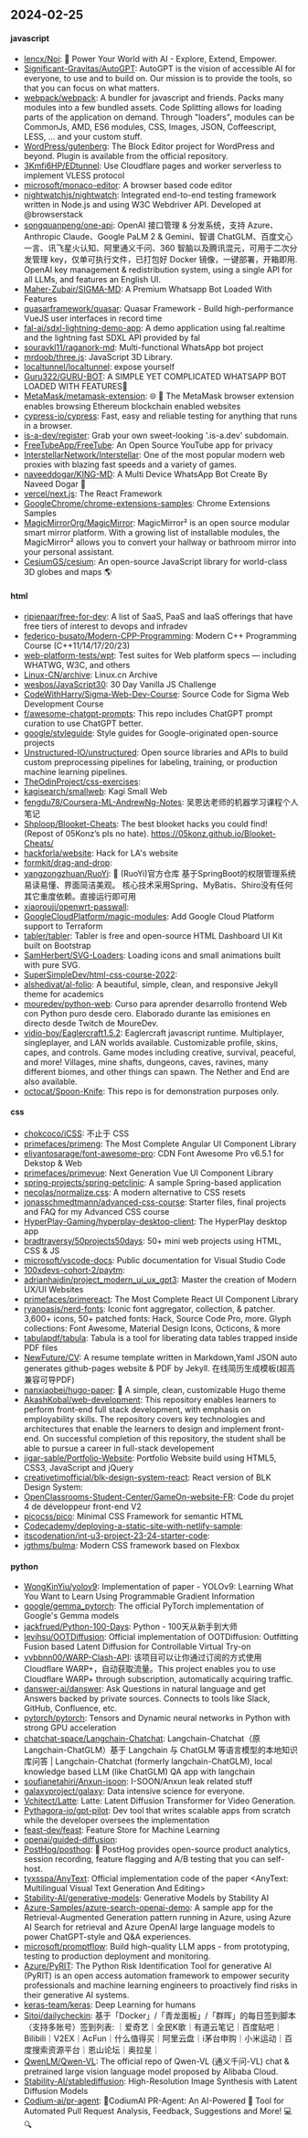 ## 2024-02-25

#### javascript
* [lencx/Noi](https://github.com/lencx/Noi): 🚀 Power Your World with AI - Explore, Extend, Empower.
* [Significant-Gravitas/AutoGPT](https://github.com/Significant-Gravitas/AutoGPT): AutoGPT is the vision of accessible AI for everyone, to use and to build on. Our mission is to provide the tools, so that you can focus on what matters.
* [webpack/webpack](https://github.com/webpack/webpack): A bundler for javascript and friends. Packs many modules into a few bundled assets. Code Splitting allows for loading parts of the application on demand. Through "loaders", modules can be CommonJs, AMD, ES6 modules, CSS, Images, JSON, Coffeescript, LESS, ... and your custom stuff.
* [WordPress/gutenberg](https://github.com/WordPress/gutenberg): The Block Editor project for WordPress and beyond. Plugin is available from the official repository.
* [3Kmfi6HP/EDtunnel](https://github.com/3Kmfi6HP/EDtunnel): Use Cloudflare pages and worker serverless to implement VLESS protocol
* [microsoft/monaco-editor](https://github.com/microsoft/monaco-editor): A browser based code editor
* [nightwatchjs/nightwatch](https://github.com/nightwatchjs/nightwatch): Integrated end-to-end testing framework written in Node.js and using W3C Webdriver API. Developed at @browserstack
* [songquanpeng/one-api](https://github.com/songquanpeng/one-api): OpenAI 接口管理 & 分发系统，支持 Azure、Anthropic Claude、Google PaLM 2 & Gemini、智谱 ChatGLM、百度文心一言、讯飞星火认知、阿里通义千问、360 智脑以及腾讯混元，可用于二次分发管理 key，仅单可执行文件，已打包好 Docker 镜像，一键部署，开箱即用. OpenAI key management & redistribution system, using a single API for all LLMs, and features an English UI.
* [Maher-Zubair/SIGMA-MD](https://github.com/Maher-Zubair/SIGMA-MD): A Premium Whatsapp Bot Loaded With Features
* [quasarframework/quasar](https://github.com/quasarframework/quasar): Quasar Framework - Build high-performance VueJS user interfaces in record time
* [fal-ai/sdxl-lightning-demo-app](https://github.com/fal-ai/sdxl-lightning-demo-app): A demo application using fal.realtime and the lightning fast SDXL API provided by fal
* [souravkl11/raganork-md](https://github.com/souravkl11/raganork-md): Multi-functional WhatsApp bot project
* [mrdoob/three.js](https://github.com/mrdoob/three.js): JavaScript 3D Library.
* [localtunnel/localtunnel](https://github.com/localtunnel/localtunnel): expose yourself
* [Guru322/GURU-BOT](https://github.com/Guru322/GURU-BOT): A SIMPLE YET COMPLICATED WHATSAPP BOT LOADED WITH FEATURES🚩
* [MetaMask/metamask-extension](https://github.com/MetaMask/metamask-extension): 🌐 🔌 The MetaMask browser extension enables browsing Ethereum blockchain enabled websites
* [cypress-io/cypress](https://github.com/cypress-io/cypress): Fast, easy and reliable testing for anything that runs in a browser.
* [is-a-dev/register](https://github.com/is-a-dev/register): Grab your own sweet-looking '.is-a.dev' subdomain.
* [FreeTubeApp/FreeTube](https://github.com/FreeTubeApp/FreeTube): An Open Source YouTube app for privacy
* [InterstellarNetwork/Interstellar](https://github.com/InterstellarNetwork/Interstellar): One of the most popular modern web proxies with blazing fast speeds and a variety of games.
* [naveeddogar/KING-MD](https://github.com/naveeddogar/KING-MD): A Multi Device WhatsApp Bot Create By Naveed Dogar 🍁
* [vercel/next.js](https://github.com/vercel/next.js): The React Framework
* [GoogleChrome/chrome-extensions-samples](https://github.com/GoogleChrome/chrome-extensions-samples): Chrome Extensions Samples
* [MagicMirrorOrg/MagicMirror](https://github.com/MagicMirrorOrg/MagicMirror): MagicMirror² is an open source modular smart mirror platform. With a growing list of installable modules, the MagicMirror² allows you to convert your hallway or bathroom mirror into your personal assistant.
* [CesiumGS/cesium](https://github.com/CesiumGS/cesium): An open-source JavaScript library for world-class 3D globes and maps 🌎

#### html
* [ripienaar/free-for-dev](https://github.com/ripienaar/free-for-dev): A list of SaaS, PaaS and IaaS offerings that have free tiers of interest to devops and infradev
* [federico-busato/Modern-CPP-Programming](https://github.com/federico-busato/Modern-CPP-Programming): Modern C++ Programming Course (C++11/14/17/20/23)
* [web-platform-tests/wpt](https://github.com/web-platform-tests/wpt): Test suites for Web platform specs — including WHATWG, W3C, and others
* [Linux-CN/archive](https://github.com/Linux-CN/archive): Linux.cn Archive
* [wesbos/JavaScript30](https://github.com/wesbos/JavaScript30): 30 Day Vanilla JS Challenge
* [CodeWithHarry/Sigma-Web-Dev-Course](https://github.com/CodeWithHarry/Sigma-Web-Dev-Course): Source Code for Sigma Web Development Course
* [f/awesome-chatgpt-prompts](https://github.com/f/awesome-chatgpt-prompts): This repo includes ChatGPT prompt curation to use ChatGPT better.
* [google/styleguide](https://github.com/google/styleguide): Style guides for Google-originated open-source projects
* [Unstructured-IO/unstructured](https://github.com/Unstructured-IO/unstructured): Open source libraries and APIs to build custom preprocessing pipelines for labeling, training, or production machine learning pipelines.
* [TheOdinProject/css-exercises](https://github.com/TheOdinProject/css-exercises): 
* [kagisearch/smallweb](https://github.com/kagisearch/smallweb): Kagi Small Web
* [fengdu78/Coursera-ML-AndrewNg-Notes](https://github.com/fengdu78/Coursera-ML-AndrewNg-Notes): 吴恩达老师的机器学习课程个人笔记
* [Shploop/Blooket-Cheats](https://github.com/Shploop/Blooket-Cheats): The best blooket hacks you could find! (Repost of 05Konz’s pls no hate). https://05konz.github.io/Blooket-Cheats/
* [hackforla/website](https://github.com/hackforla/website): Hack for LA's website
* [formkit/drag-and-drop](https://github.com/formkit/drag-and-drop): 
* [yangzongzhuan/RuoYi](https://github.com/yangzongzhuan/RuoYi): 🎉 (RuoYi)官方仓库 基于SpringBoot的权限管理系统 易读易懂、界面简洁美观。 核心技术采用Spring、MyBatis、Shiro没有任何其它重度依赖。直接运行即可用
* [xiaorouji/openwrt-passwall](https://github.com/xiaorouji/openwrt-passwall): 
* [GoogleCloudPlatform/magic-modules](https://github.com/GoogleCloudPlatform/magic-modules): Add Google Cloud Platform support to Terraform
* [tabler/tabler](https://github.com/tabler/tabler): Tabler is free and open-source HTML Dashboard UI Kit built on Bootstrap
* [SamHerbert/SVG-Loaders](https://github.com/SamHerbert/SVG-Loaders): Loading icons and small animations built with pure SVG.
* [SuperSimpleDev/html-css-course-2022](https://github.com/SuperSimpleDev/html-css-course-2022): 
* [alshedivat/al-folio](https://github.com/alshedivat/al-folio): A beautiful, simple, clean, and responsive Jekyll theme for academics
* [mouredev/python-web](https://github.com/mouredev/python-web): Curso para aprender desarrollo frontend Web con Python puro desde cero. Elaborado durante las emisiones en directo desde Twitch de MoureDev.
* [vidio-boy/Eaglercraft1.5.2](https://github.com/vidio-boy/Eaglercraft1.5.2): Eaglercraft javascript runtime. Multiplayer, singleplayer, and LAN worlds available. Customizable profile, skins, capes, and controls. Game modes including creative, survival, peaceful, and more! Villages, mine shafts, dungeons, caves, ravines, many different biomes, and other things can spawn. The Nether and End are also available.
* [octocat/Spoon-Knife](https://github.com/octocat/Spoon-Knife): This repo is for demonstration purposes only.

#### css
* [chokcoco/iCSS](https://github.com/chokcoco/iCSS): 不止于 CSS
* [primefaces/primeng](https://github.com/primefaces/primeng): The Most Complete Angular UI Component Library
* [eliyantosarage/font-awesome-pro](https://github.com/eliyantosarage/font-awesome-pro): CDN Font Awesome Pro v6.5.1 for Dekstop & Web
* [primefaces/primevue](https://github.com/primefaces/primevue): Next Generation Vue UI Component Library
* [spring-projects/spring-petclinic](https://github.com/spring-projects/spring-petclinic): A sample Spring-based application
* [necolas/normalize.css](https://github.com/necolas/normalize.css): A modern alternative to CSS resets
* [jonasschmedtmann/advanced-css-course](https://github.com/jonasschmedtmann/advanced-css-course): Starter files, final projects and FAQ for my Advanced CSS course
* [HyperPlay-Gaming/hyperplay-desktop-client](https://github.com/HyperPlay-Gaming/hyperplay-desktop-client): The HyperPlay desktop app
* [bradtraversy/50projects50days](https://github.com/bradtraversy/50projects50days): 50+ mini web projects using HTML, CSS & JS
* [microsoft/vscode-docs](https://github.com/microsoft/vscode-docs): Public documentation for Visual Studio Code
* [100xdevs-cohort-2/paytm](https://github.com/100xdevs-cohort-2/paytm): 
* [adrianhajdin/project_modern_ui_ux_gpt3](https://github.com/adrianhajdin/project_modern_ui_ux_gpt3): Master the creation of Modern UX/UI Websites
* [primefaces/primereact](https://github.com/primefaces/primereact): The Most Complete React UI Component Library
* [ryanoasis/nerd-fonts](https://github.com/ryanoasis/nerd-fonts): Iconic font aggregator, collection, & patcher. 3,600+ icons, 50+ patched fonts: Hack, Source Code Pro, more. Glyph collections: Font Awesome, Material Design Icons, Octicons, & more
* [tabulapdf/tabula](https://github.com/tabulapdf/tabula): Tabula is a tool for liberating data tables trapped inside PDF files
* [NewFuture/CV](https://github.com/NewFuture/CV): A resume template written in Markdown,Yaml JSON auto generates github-pages website & PDF by Jekyll. 在线简历生成模板(超高兼容可导PDF)
* [nanxiaobei/hugo-paper](https://github.com/nanxiaobei/hugo-paper): 🪺 A simple, clean, customizable Hugo theme
* [AkashKobal/web-development](https://github.com/AkashKobal/web-development): This repository enables learners to perform front-end full stack development, with emphasis on employability skills. The repository covers key technologies and architectures that enable the learners to design and implement front-end. On successful completion of this repository, the student shall be able to pursue a career in full-stack developement
* [jigar-sable/Portfolio-Website](https://github.com/jigar-sable/Portfolio-Website): Portfolio Website build using HTML5, CSS3, JavaScript and jQuery
* [creativetimofficial/blk-design-system-react](https://github.com/creativetimofficial/blk-design-system-react): React version of BLK Design System:
* [OpenClassrooms-Student-Center/GameOn-website-FR](https://github.com/OpenClassrooms-Student-Center/GameOn-website-FR): Code du projet 4 de développeur front-end V2
* [picocss/pico](https://github.com/picocss/pico): Minimal CSS Framework for semantic HTML
* [Codecademy/deploying-a-static-site-with-netlify-sample](https://github.com/Codecademy/deploying-a-static-site-with-netlify-sample): 
* [itscodenation/int-u3-project-23-24-starter-code](https://github.com/itscodenation/int-u3-project-23-24-starter-code): 
* [jgthms/bulma](https://github.com/jgthms/bulma): Modern CSS framework based on Flexbox

#### python
* [WongKinYiu/yolov9](https://github.com/WongKinYiu/yolov9): Implementation of paper - YOLOv9: Learning What You Want to Learn Using Programmable Gradient Information
* [google/gemma_pytorch](https://github.com/google/gemma_pytorch): The official PyTorch implementation of Google's Gemma models
* [jackfrued/Python-100-Days](https://github.com/jackfrued/Python-100-Days): Python - 100天从新手到大师
* [levihsu/OOTDiffusion](https://github.com/levihsu/OOTDiffusion): Official implementation of OOTDiffusion: Outfitting Fusion based Latent Diffusion for Controllable Virtual Try-on
* [vvbbnn00/WARP-Clash-API](https://github.com/vvbbnn00/WARP-Clash-API): 该项目可以让你通过订阅的方式使用Cloudflare WARP+，自动获取流量。This project enables you to use Cloudflare WARP+ through subscription, automatically acquiring traffic.
* [danswer-ai/danswer](https://github.com/danswer-ai/danswer): Ask Questions in natural language and get Answers backed by private sources. Connects to tools like Slack, GitHub, Confluence, etc.
* [pytorch/pytorch](https://github.com/pytorch/pytorch): Tensors and Dynamic neural networks in Python with strong GPU acceleration
* [chatchat-space/Langchain-Chatchat](https://github.com/chatchat-space/Langchain-Chatchat): Langchain-Chatchat（原Langchain-ChatGLM）基于 Langchain 与 ChatGLM 等语言模型的本地知识库问答 | Langchain-Chatchat (formerly langchain-ChatGLM), local knowledge based LLM (like ChatGLM) QA app with langchain
* [soufianetahiri/Anxun-isoon](https://github.com/soufianetahiri/Anxun-isoon): I-SOON/Anxun leak related stuff
* [galaxyproject/galaxy](https://github.com/galaxyproject/galaxy): Data intensive science for everyone.
* [Vchitect/Latte](https://github.com/Vchitect/Latte): Latte: Latent Diffusion Transformer for Video Generation.
* [Pythagora-io/gpt-pilot](https://github.com/Pythagora-io/gpt-pilot): Dev tool that writes scalable apps from scratch while the developer oversees the implementation
* [feast-dev/feast](https://github.com/feast-dev/feast): Feature Store for Machine Learning
* [openai/guided-diffusion](https://github.com/openai/guided-diffusion): 
* [PostHog/posthog](https://github.com/PostHog/posthog): 🦔 PostHog provides open-source product analytics, session recording, feature flagging and A/B testing that you can self-host.
* [tyxsspa/AnyText](https://github.com/tyxsspa/AnyText): Official implementation code of the paper <AnyText: Multilingual Visual Text Generation And Editing>
* [Stability-AI/generative-models](https://github.com/Stability-AI/generative-models): Generative Models by Stability AI
* [Azure-Samples/azure-search-openai-demo](https://github.com/Azure-Samples/azure-search-openai-demo): A sample app for the Retrieval-Augmented Generation pattern running in Azure, using Azure AI Search for retrieval and Azure OpenAI large language models to power ChatGPT-style and Q&A experiences.
* [microsoft/promptflow](https://github.com/microsoft/promptflow): Build high-quality LLM apps - from prototyping, testing to production deployment and monitoring.
* [Azure/PyRIT](https://github.com/Azure/PyRIT): The Python Risk Identification Tool for generative AI (PyRIT) is an open access automation framework to empower security professionals and machine learning engineers to proactively find risks in their generative AI systems.
* [keras-team/keras](https://github.com/keras-team/keras): Deep Learning for humans
* [Sitoi/dailycheckin](https://github.com/Sitoi/dailycheckin): 基于「Docker」/「青龙面板」/「群晖」的每日签到脚本（支持多账号）签到列表: ｜爱奇艺｜全民K歌｜有道云笔记｜百度贴吧｜Bilibili｜V2EX｜AcFun｜什么值得买｜阿里云盘｜i茅台申购｜小米运动｜百度搜索资源平台｜恩山论坛｜奥拉星｜
* [QwenLM/Qwen-VL](https://github.com/QwenLM/Qwen-VL): The official repo of Qwen-VL (通义千问-VL) chat & pretrained large vision language model proposed by Alibaba Cloud.
* [Stability-AI/stablediffusion](https://github.com/Stability-AI/stablediffusion): High-Resolution Image Synthesis with Latent Diffusion Models
* [Codium-ai/pr-agent](https://github.com/Codium-ai/pr-agent): 🚀CodiumAI PR-Agent: An AI-Powered 🤖 Tool for Automated Pull Request Analysis, Feedback, Suggestions and More! 💻🔍
